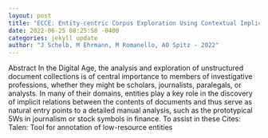 ```yaml
--- 
layout: post 
title: "ECCE: Entity-centric Corpus Exploration Using Contextual Implicit Networks" 
date: 2022-06-25 08:25:58 -0400 
categories: jekyll update 
author: "J Schelb, M Ehrmann, M Romanello, AO Spitz - 2022" 
--- 
```

Abstract In the Digital Age, the analysis and exploration of unstructured document collections is of central importance to members of investigative professions, whether they might be scholars, journalists, paralegals, or analysts. In many of their domains, entities play a key role in the discovery of implicit relations between the contents of documents and thus serve as natural entry points to a detailed manual analysis, such as the prototypical 5Ws in journalism or stock symbols in finance. To assist in these Cites: Talen: Tool for annotation of low-resource entities